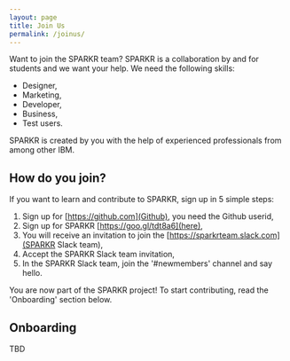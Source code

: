 ```yaml
---
layout: page
title: Join Us
permalink: /joinus/
---
```

Want to join the SPARKR team? SPARKR is a collaboration by and for students and we want your help. We need the following skills:
* Designer,
* Marketing,
* Developer,
* Business,
* Test users.

SPARKR is created by you with the help of experienced professionals from among other IBM.

## How do you join?

If you want to learn and contribute to SPARKR, sign up in 5 simple steps:

1. Sign up for [https://github.com](Github), you need the Github userid,
2. Sign up for SPARKR [https://goo.gl/tdt8a6](here),
3. You will receive an invitation to join the [https://sparkrteam.slack.com](SPARKR Slack team),
4. Accept the SPARKR Slack team invitation,
5. In the SPARKR Slack team, join the '#newmembers' channel and say hello.

You are now part of the SPARKR project! To start contributing, read the 'Onboarding' section below.

## Onboarding

TBD
